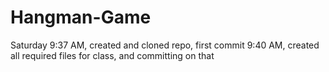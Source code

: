 # Hangman-Game

Saturday 9:37 AM, created and cloned repo, first commit
9:40 AM, created all required files for class, and committing on that
